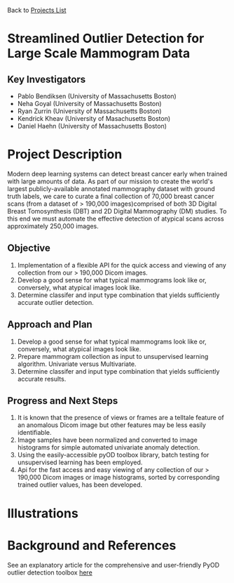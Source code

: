 Back to [Projects List](../../README.md#ProjectsList)

# Streamlined Outlier Detection for Large Scale Mammogram Data

## Key Investigators

- Pablo Bendiksen (University of Massachusetts Boston)
- Neha Goyal (University of Massachusetts Boston)
- Ryan Zurrin (University of Massachusetts Boston)
- Kendrick Kheav (University of Masachusetts Boston)
- Daniel Haehn (University of Massachusetts Boston)

# Project Description
Modern deep learning systems can detect breast cancer early when trained with large amounts of data. As part of our mission to create the world's largest publicly-available annotated mammography dataset with ground truth labels, we care to curate a final collection of 70,000 breast cancer scans (from a dataset of > 190,000 images)comprised of both 3D Digital Breast Tomosynthesis (DBT) and 2D Digital Mammography (DM) studies. To this end we must automate the effective detection of atypical scans across approximately 250,000 images.

## Objective

1. Implementation of a flexible API for the quick access and viewing of any collection from our > 190,000 Dicom images. 
1. Develop a good sense for what typical mammograms look like or, conversely, what atypical images look like.
1. Determine classifer and input type combination that yields sufficiently accurate outlier detection. 

## Approach and Plan

1. Develop a good sense for what typical mammograms look like or, conversely, what atypical images look like.
1. Prepare mammogram collection as input to unsupervised learning algorithm. Univariate versus Multivariate.
1. Determine classifer and input type combination that yields sufficiently accurate results. 

## Progress and Next Steps


1. It is known that the presence of views or frames are a telltale feature of an anomalous Dicom image but other features may be less easily identifiable.
1. Image samples have been normalized and converted to image histograms for simple automated univariate anomaly detection.
1. Using the easily-accessible pyOD toolbox library, batch testing for unsupervised learning has been employed.
1. Api for the fast access and easy viewing of any collection of our > 190,000 Dicom images or image histograms, sorted by corresponding trained outlier values, has been developed.

# Illustrations


# Background and References
See an explanatory article for the comprehensive and user-friendly PyOD outlier detection toolbox [here](https://www.jmlr.org/papers/volume20/19-011/19-011.pdf?ref=https://githubhelp.com)
